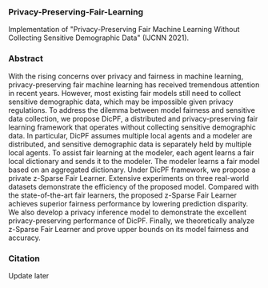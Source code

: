 ### Privacy-Preserving-Fair-Learning
Implementation of "Privacy-Preserving Fair Machine Learning Without Collecting Sensitive Demographic Data" (IJCNN 2021).

### Abstract
With the rising concerns over privacy and fairness in machine learning, privacy-preserving fair machine learning has received tremendous attention in recent years. However, most existing fair models still need to collect sensitive demographic data, which may be impossible given privacy regulations. To address the dilemma between model fairness and sensitive data collection, we propose DicPF, a distributed and privacy-preserving fair learning framework that operates without collecting sensitive demographic data. In particular, DicPF assumes multiple local agents and a modeler are distributed, and sensitive demographic data is separately held by multiple local agents. To assist fair learning at the modeler, each agent learns a fair local dictionary and sends it to the modeler. The modeler learns a fair model based on an aggregated dictionary. Under DicPF framework, we propose a private z-Sparse Fair Learner. Extensive experiments on three real-world datasets demonstrate the efficiency of the proposed model. Compared with the state-of-the-art fair learners, the proposed z-Sparse Fair Learner achieves superior fairness performance by lowering prediction disparity. We also develop a privacy inference model to demonstrate the excellent privacy-preserving performance of DicPF. Finally, we theoretically analyze z-Sparse Fair Learner and prove upper bounds on its model fairness and accuracy.

### Citation
Update later

